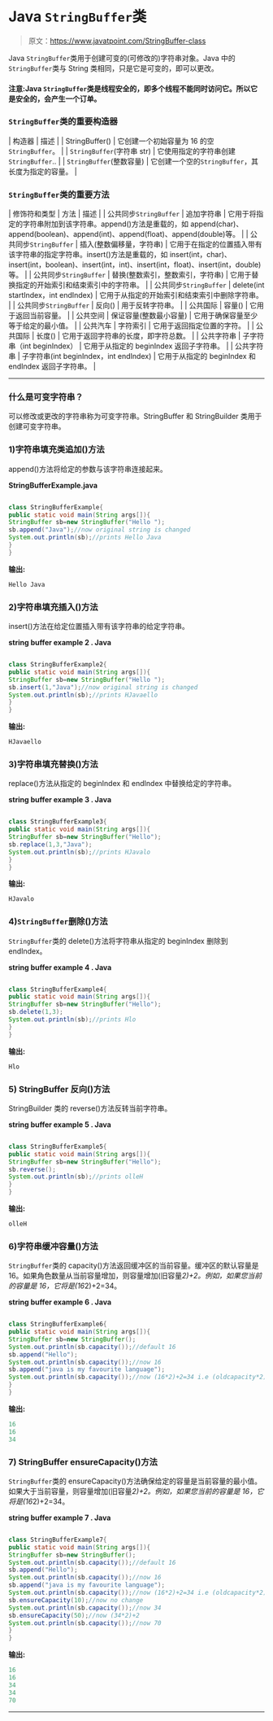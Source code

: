 # Java `StringBuffer`类

> 原文：<https://www.javatpoint.com/StringBuffer-class>

Java `StringBuffer`类用于创建可变的(可修改的)字符串对象。Java 中的 `StringBuffer`类与 String 类相同，只是它是可变的，即可以更改。

#### 注意:Java `StringBuffer`类是线程安全的，即多个线程不能同时访问它。所以它是安全的，会产生一个订单。

### `StringBuffer`类的重要构造器

| 构造器 | 描述 |
| StringBuffer() | 它创建一个初始容量为 16 的空`StringBuffer`。 |
| `StringBuffer`(字符串 str) | 它使用指定的字符串创建`StringBuffer`.. |
| `StringBuffer`(整数容量) | 它创建一个空的`StringBuffer`，其长度为指定的容量。 |

### `StringBuffer`类的重要方法

| 修饰符和类型 | 方法 | 描述 |
| 公共同步`StringBuffer` | 追加字符串 | 它用于将指定的字符串附加到该字符串。append()方法是重载的，如 append(char)、append(boolean)、append(int)、append(float)、append(double)等。 |
| 公共同步`StringBuffer` | 插入(整数偏移量，字符串) | 它用于在指定的位置插入带有该字符串的指定字符串。insert()方法是重载的，如 insert(int，char)、insert(int，boolean)、insert(int，int)、insert(int，float)、insert(int，double)等。 |
| 公共同步`StringBuffer` | 替换(整数索引，整数索引，字符串) | 它用于替换指定的开始索引和结束索引中的字符串。 |
| 公共同步`StringBuffer` | delete(int startIndex，int endIndex) | 它用于从指定的开始索引和结束索引中删除字符串。 |
| 公共同步`StringBuffer` | 反向() | 用于反转字符串。 |
| 公共国际 | 容量() | 它用于返回当前容量。 |
| 公共空间 | 保证容量(整数最小容量) | 它用于确保容量至少等于给定的最小值。 |
| 公共汽车 | 字符索引 | 它用于返回指定位置的字符。 |
| 公共国际 | 长度() | 它用于返回字符串的长度，即字符总数。 |
| 公共字符串 | 子字符串（int beginIndex） | 它用于从指定的 beginIndex 返回子字符串。 |
| 公共字符串 | 子字符串(int beginIndex，int endIndex) | 它用于从指定的 beginIndex 和 endIndex 返回子字符串。 |

* * *

### 什么是可变字符串？

可以修改或更改的字符串称为可变字符串。StringBuffer 和 StringBuilder 类用于创建可变字符串。

### 1)字符串填充类追加()方法

append()方法将给定的参数与该字符串连接起来。

**StringBufferExample.java**

```java

class StringBufferExample{
public static void main(String args[]){
StringBuffer sb=new StringBuffer("Hello ");
sb.append("Java");//now original string is changed
System.out.println(sb);//prints Hello Java
}
}

```

**输出:**

```java
Hello Java

```

### 2)字符串填充插入()方法

insert()方法在给定位置插入带有该字符串的给定字符串。

**string buffer example 2 . Java**

```java

class StringBufferExample2{
public static void main(String args[]){
StringBuffer sb=new StringBuffer("Hello ");
sb.insert(1,"Java");//now original string is changed
System.out.println(sb);//prints HJavaello
}
}

```

**输出:**

```java
HJavaello

```

### 3)字符串填充替换()方法

replace()方法从指定的 beginIndex 和 endIndex 中替换给定的字符串。

**string buffer example 3 . Java**

```java

class StringBufferExample3{
public static void main(String args[]){
StringBuffer sb=new StringBuffer("Hello");
sb.replace(1,3,"Java");
System.out.println(sb);//prints HJavalo
}
}

```

**输出:**

```java
HJavalo 

```

### 4)`StringBuffer`删除()方法

`StringBuffer`类的 delete()方法将字符串从指定的 beginIndex 删除到 endIndex。

**string buffer example 4 . Java**

```java

class StringBufferExample4{
public static void main(String args[]){
StringBuffer sb=new StringBuffer("Hello");
sb.delete(1,3);
System.out.println(sb);//prints Hlo
}
}

```

**输出:**

```java
Hlo 

```

### 5) StringBuffer 反向()方法

StringBuilder 类的 reverse()方法反转当前字符串。

**string buffer example 5 . Java**

```java

class StringBufferExample5{
public static void main(String args[]){
StringBuffer sb=new StringBuffer("Hello");
sb.reverse();
System.out.println(sb);//prints olleH
}
}

```

**输出:**

```java
olleH  

```

### 6)字符串缓冲容量()方法

`StringBuffer`类的 capacity()方法返回缓冲区的当前容量。缓冲区的默认容量是 16。如果角色数量从当前容量增加，则容量增加(旧容量*2)+2。例如，如果您当前的容量是 16，它将是(16*2)+2=34。

**string buffer example 6 . Java**

```java

class StringBufferExample6{
public static void main(String args[]){
StringBuffer sb=new StringBuffer();
System.out.println(sb.capacity());//default 16
sb.append("Hello");
System.out.println(sb.capacity());//now 16
sb.append("java is my favourite language");
System.out.println(sb.capacity());//now (16*2)+2=34 i.e (oldcapacity*2)+2
}
}

```

**输出:**

```java
16
16
34

```

### 7) StringBuffer ensureCapacity()方法

`StringBuffer`类的 ensureCapacity()方法确保给定的容量是当前容量的最小值。如果大于当前容量，则容量增加(旧容量*2)+2。例如，如果您当前的容量是 16，它将是(16*2)+2=34。

**string buffer example 7 . Java**

```java

class StringBufferExample7{
public static void main(String args[]){
StringBuffer sb=new StringBuffer();
System.out.println(sb.capacity());//default 16
sb.append("Hello");
System.out.println(sb.capacity());//now 16
sb.append("java is my favourite language");
System.out.println(sb.capacity());//now (16*2)+2=34 i.e (oldcapacity*2)+2
sb.ensureCapacity(10);//now no change
System.out.println(sb.capacity());//now 34
sb.ensureCapacity(50);//now (34*2)+2
System.out.println(sb.capacity());//now 70
}
}

```

**输出:**

```java
16
16
34
34
70

```

* * *